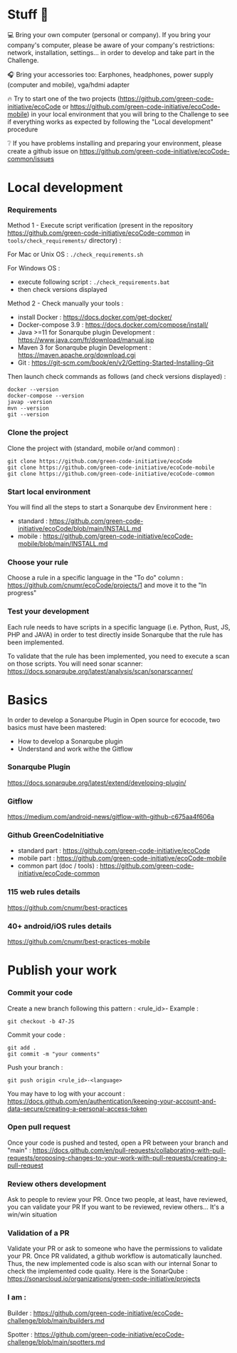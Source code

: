 # Stuff :school_satchel:

:computer: Bring your own computer (personal or company). If you bring your company's computer, please be aware of your company's restrictions: network, installation, settings... in order to develop and take part in the Challenge.

:headphones: Bring your accessories too: Earphones, headphones, power supply (computer and mobile), vga/hdmi adapter

:fire: Try to start one of the two projects (https://github.com/green-code-initiative/ecoCode or https://github.com/green-code-initiative/ecoCode-mobile) in your local environment that you will bring to the Challenge to see if everything works as expected by following the "Local development" procedure

:grey_question: If you have problems installing and preparing your environment, please create a github issue on https://github.com/green-code-initiative/ecoCode-common/issues

# Local development

### Requirements

Method 1 - Execute script verification (present in the repository https://github.com/green-code-initiative/ecoCode-common in `tools/check_requirements/` directory) :

For Mac or Unix OS : `./check_requirements.sh`

For Windows OS :

- execute following script : `./check_requirements.bat`
- then check versions displayed

Method 2 - Check manually your tools :

- install Docker : https://docs.docker.com/get-docker/
- Docker-compose 3.9 : https://docs.docker.com/compose/install/
- Java >=11 for Sonarqube plugin Development : https://www.java.com/fr/download/manual.jsp
- Maven 3 for Sonarqube plugin Development : https://maven.apache.org/download.cgi
- Git : https://git-scm.com/book/en/v2/Getting-Started-Installing-Git

Then launch check commands as follows (and check versions displayed) :
```
docker --version
docker-compose --version
javap -version
mvn --version
git --version
```

### Clone the project

Clone the project with (standard, mobile or/and common) :

```
git clone https://github.com/green-code-initiative/ecoCode
git clone https://github.com/green-code-initiative/ecoCode-mobile
git clone https://github.com/green-code-initiative/ecoCode-common
```

### Start local environment

You will find all the steps to start a Sonarqube dev Environment here :

- standard : https://github.com/green-code-initiative/ecoCode/blob/main/INSTALL.md
- mobile : https://github.com/green-code-initiative/ecoCode-mobile/blob/main/INSTALL.md

### Choose your rule

Choose a rule in a specific language in the "To do" column : https://github.com/cnumr/ecoCode/projects/1 and move it to the "In progress"

### Test your development

Each rule needs to have scripts in a specific language (i.e. Python, Rust, JS, PHP and JAVA) in order to test directly inside Sonarqube that the rule has been implemented.

To validate that the rule has been implemented, you need to execute a scan on those scripts. You will need sonar scanner: https://docs.sonarqube.org/latest/analysis/scan/sonarscanner/


# Basics

In order to develop a Sonarqube Plugin in Open source for ecocode, two basics must have been mastered:

* How to develop a Sonarqube plugin
* Understand and work withe the Gitflow

### Sonarqube Plugin

https://docs.sonarqube.org/latest/extend/developing-plugin/

### Gitflow

https://medium.com/android-news/gitflow-with-github-c675aa4f606a

### Github GreenCodeInitiative

- standard part : https://github.com/green-code-initiative/ecoCode
- mobile part : https://github.com/green-code-initiative/ecoCode-mobile
- common part (doc / tools) : https://github.com/green-code-initiative/ecoCode-common

### 115 web rules details

https://github.com/cnumr/best-practices

### 40+ android/iOS rules details

https://github.com/cnumr/best-practices-mobile


# Publish your work

### Commit your code

Create a new branch following this pattern : <rule_id>-<language>
Example :

```
git checkout -b 47-JS
```

Commit your code :

```
git add .
git commit -m "your comments"
```

Push your branch :

```
git push origin <rule_id>-<language>
```

You may have to log with your account : https://docs.github.com/en/authentication/keeping-your-account-and-data-secure/creating-a-personal-access-token

### Open pull request

Once your code is pushed and tested, open a PR between your branch and "main" : https://docs.github.com/en/pull-requests/collaborating-with-pull-requests/proposing-changes-to-your-work-with-pull-requests/creating-a-pull-request

### Review others development

Ask to people to review your PR. Once two people, at least, have reviewed, you can validate your PR
If you want to be reviewed, review others... It's a win/win situation

### Validation of a PR

Validate your PR or ask to someone who have the permissions to validate your PR.
Once PR validated, a github workflow is automatically launched. Thus, the new implemented code is also scan with our internal Sonar to check the implemented code quality.
Here is the SonarQube : https://sonarcloud.io/organizations/green-code-initiative/projects

### I am :
 
Builder : https://github.com/green-code-initiative/ecoCode-challenge/blob/main/builders.md  

Spotter : https://github.com/green-code-initiative/ecoCode-challenge/blob/main/spotters.md


  
